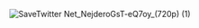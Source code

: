 
![SaveTwitter Net_NejderoGsT-eQ7oy_(720p) (1)](https://github.com/user-attachments/assets/25240660-849b-4e8f-b6c6-b293ae6c5b67)
